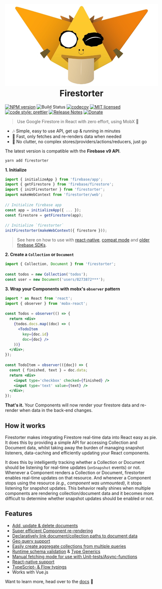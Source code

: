 <!-- prettier-ignore -->
<h1 align="center">
  <img src="./docs/_media/logo.jpg" /><br>
  Firestorter
</h1>

<span class="badge-npmversion"><a href="https://www.npmjs.com/package/firestorter" title="View this project on NPM"><img src="https://img.shields.io/npm/v/firestorter.svg" alt="NPM version" /></a></span>
![Build Status](https://github.com/IjzerenHein/firestorter/workflows/build/badge.svg)
[![codecov](https://codecov.io/gh/IjzerenHein/firestorter/branch/main/graph/badge.svg)](https://codecov.io/gh/IjzerenHein/firestorter)
[![MIT licensed](https://img.shields.io/badge/license-MIT-blue.svg)](https://raw.githubusercontent.com/IjzerenHein/firestorter/main/LICENSE.txt)
[![code style: prettier](https://img.shields.io/badge/code_style-prettier-ff69b4.svg)](https://github.com/prettier/prettier)
[![Release Notes](https://release-notes.com/badges/v1.svg)](https://release-notes.com/@IjzerenHein/Firestorter)
[![Donate](https://img.shields.io/badge/Donate-PayPal-green.svg)](https://www.paypal.com/cgi-bin/webscr?cmd=_s-xclick&hosted_button_id=C7KAZKHW6MXYL)

> Use Google Firestore in React with zero effort, using MobX 🤘

* 🎶 Simple, easy to use API, get up & running in minutes
* 🚀 Fast, only fetches and re-renders data when needed
* 🤘 No clutter, no complex stores/providers/actions/reducers, just go

The latest version is compatible with the **Firebase v9 API**.

```sh
yarn add firestorter
```

**1. Initialize**

```js
import { initializeApp } from 'firebase/app';
import { getFirestore } from 'firebase/firestore';
import { initFirestorter } from 'firestorter';
import makeWebContext from 'firestorter/web';

// Initialize firebase app
const app = initializeApp({ ... });
const firestore = getFirestore(app);

// Initialize `firestorter`
initFirestorter(makeWebContext({ firestore }));
```
> See here on how to use with [react-native](https://ijzerenhein.github.io/firestorter/#/./guides/Installation.md?id=usage-with-react-native), [compat mode](https://ijzerenhein.github.io/firestorter/#/./guides/Installation.md?id=usage-with-compat-mode) and [older firebase SDKs](https://ijzerenhein.github.io/firestorter/#/./guides/Installation.md?id=usage-with-older-javascript-sdks-lt-v8).

**2. Create a `Collection` or `Document`**

```js
import { Collection, Document } from 'firestorter';

const todos = new Collection('todos');
const user = new Document('users/8273872***');
```

**3. Wrap your Components with mobx's `observer` pattern**
```jsx
import * as React from 'react';
import { observer } from 'mobx-react';

const Todos = observer(() => {
  return <div>
    {todos.docs.map((doc) => (
      <TodoItem
        key={doc.id}
        doc={doc} />
    ))}
  </div>;
});

const TodoItem = observer(({doc}) => {
  const { finished, text } = doc.data;
  return <div>
    <input type='checkbox' checked={finished} />
    <input type='text' value={text} />
  </div>;
});
```

**That's it.** Your Components will now render your firestore data
and re-render when data in the back-end changes.

## How it works

Firestorter makes integrating Firestore real-time data into React easy as pie. It does this by providing a simple API for accessing Collection and Document data, whilst taking away the burden of managing snapshot listeners, data-caching and efficiently updating your React components.

It does this by intelligently tracking whether a Collection or Document should be listening for real-time updates (`onSnapshot` events) or not. Whenever a Component renders a Collection or Document, firestorter enables real-time updates on that resource. And whenever a Component stops using the resource _(e.g., component was unmounted)_, it stops listening for snapshot updates. This behavior really shines when multiple components are rendering collection/document data and it becomes more difficult to determine whether snapshot updates should be enabled or not.

## Features

- [Add, update & delete documents](https://ijzerenhein.github.io/firestorter/#/./guides/AddUpdateDelete.md)
- [Super efficient Component re-rendering](https://ijzerenhein.github.io/firestorter/#/./guides/FetchingData.md?id=automatic-fetching)
- [Declaratively link document/collection paths to document data](https://ijzerenhein.github.io/firestorter/#/./guides/SourcesPathsAndReferences.md?id=reactive-path-functions)
- [Geo query support](https://ijzerenhein.github.io/firestorter/#/./guides/GeoQueries.md)
- [Easily create aggregate collections from multiple queries](https://ijzerenhein.github.io/firestorter/#/./guides/AggregateCollections.md)
- [Runtime schema validation](https://ijzerenhein.github.io/firestorter/#/./guides/SchemaValidation.md) & [Type Generics](https://ijzerenhein.github.io/firestorter/#/./guides/Generics.md)
- [Manual fetching mode for use with Unit-tests/Async-functions](https://ijzerenhein.github.io/firestorter/#/./guides/FetchModes.md)
- [React-native support](https://ijzerenhein.github.io/firestorter/#/./guides/Installation.md?id=usage-with-react-native)
- [TypeScript- & Flow typings](https://ijzerenhein.github.io/firestorter/#/./guides/Generics.md)
- Works with Vue.js


Want to learn more, head over to the [docs](https://ijzerenhein.github.io/firestorter) 🤘

